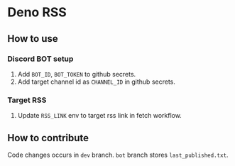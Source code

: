 # Deno RSS

## How to use

### Discord BOT setup

1. Add `BOT_ID`, `BOT_TOKEN` to github secrets.
2. Add target channel id as `CHANNEL_ID` in github secrets.

### Target RSS

1. Update `RSS_LINK` env to target rss link in fetch workflow.

## How to contribute

Code changes occurs in `dev` branch.
`bot` branch stores `last_published.txt`.
